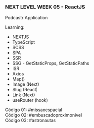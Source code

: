 ### NEXT LEVEL WEEK 05 - ReactJS 

Podcastr Application

Learning:
- NEXTJS
- TypeScript
- SCSS
- SPA
- SSR
- SSG - GetStaticProps, GetStaticPaths
- ISR
- Axios
- Map()
- Image (Next)
- Slug (React)
- Link (Next)
- useRouter (hook)

Código 01: #missaoespacial <br>
Código 02: #embuscadoproximonivel <br>
Código 03: #astronautas
